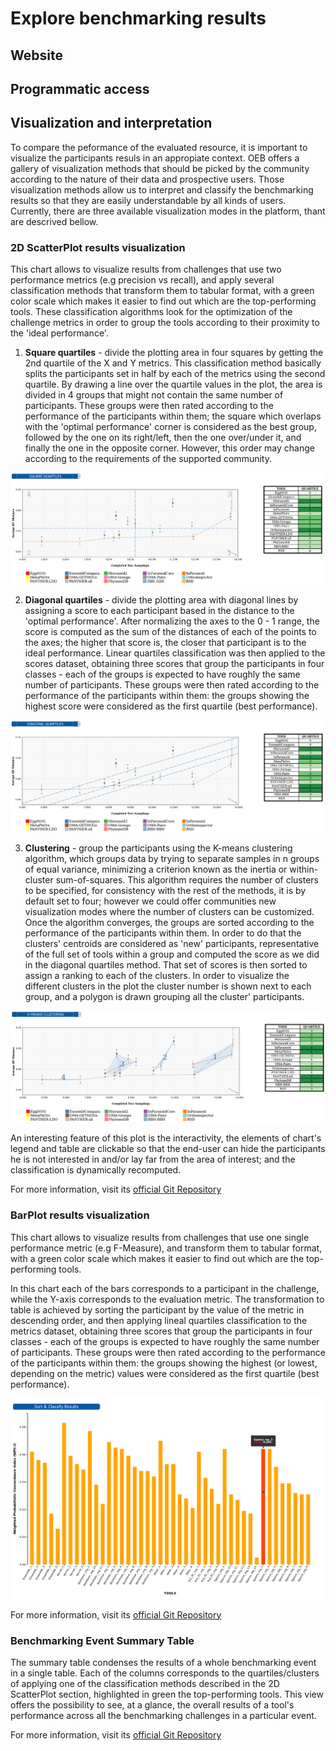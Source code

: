 # Explore benchmarking results 

Website
-------

Programmatic access
-------------------

Visualization and interpretation
--------------------------------

To compare the peformance of the evaluated resource, it is important to visualize the participants resuls in an appropiate context.  OEB offers a gallery of visualization methods that should be picked by the community according to the nature of their data and prospective users. Those visualization methods allow us to interpret and classify the benchmarking results so that they are easily understandable by all kinds of users. Currently, there are three available visualization modes in the platform, thant are descrived bellow.

### 2D ScatterPlot results visualization

This chart allows to visualize results from challenges that use two performance metrics (e.g precision vs recall), and apply several classification methods that transform them to tabular format, with a green color scale which makes it easier to find out which are the top-performing tools. These classification algorithms look for the optimization of the challenge metrics in order to group the tools according to their proximity to the 'ideal performance'.

1.  **Square quartiles** - divide the plotting area in four squares by getting the 2nd quartile of the X and Y metrics. This classification method basically splits the participants set in half by each of the metrics using the second quartile. By drawing a line over the quartile values in the plot, the area is divided in 4 groups that might not contain the same number of participants. These groups were then rated according to the performance of the participants within them; the square which overlaps with the 'optimal performance' corner is considered as the best group, followed by the one on its right/left, then the one over/under it, and finally the one in the opposite corner. However, this order may change according to the requirements of the supported community.

![1](../media/image22.png)

2.  **Diagonal quartiles** - divide the plotting area with diagonal lines by assigning a score to each participant based in the distance to the \'optimal performance\'. After normalizing the axes to the 0 - 1 range, the score is computed as the sum of the distances of each of the points to the axes; the higher that score is, the closer that participant is to the ideal performance. Linear quartiles classification was then applied to the scores dataset, obtaining three scores that group the participants in four classes - each of the groups is expected to have roughly the same number of participants. These groups were then rated according to the performance of the participants within them: the groups showing the highest score were considered as the first quartile (best performance).

![1](../media/image23.png)

3.  **Clustering** - group the participants using the K-means clustering algorithm, which groups data by trying to separate samples in n groups of equal variance, minimizing a criterion known as the inertia or within-cluster sum-of-squares. This algorithm requires the number of clusters to be specified, for consistency with the rest of the methods, it is by default set to four; however we could offer communities new visualization modes where the number of clusters can be customized. Once the algorithm converges, the groups are sorted according to the performance of the participants within them. In order to do that the clusters' centroids are considered as 'new' participants, representative of the full set of tools within a group and computed the score as we did in the diagonal quartiles method. That set of scores is then sorted to assign a ranking to each of the clusters. In order to visualize the different clusters in the plot the cluster number is shown next to each group, and a polygon is drawn grouping all the cluster' participants.

![1](../media/image24.png)

An interesting feature of this plot is the interactivity, the elements of chart's legend and table are clickable so that the end-user can hide the participants he is not interested in and/or lay far from the area of interest; and the classification is dynamically recomputed.

For more information, visit its [official Git Repository](https://github.com/inab/OpenEBench_scientific_visualizer)

### BarPlot results visualization

This chart allows to visualize results from challenges that use one single performance metric (e.g F-Measure), and transform them to tabular format, with a green color scale which makes it easier to find out which are the top-performing tools.

In this chart each of the bars corresponds to a participant in the challenge, while the Y-axis corresponds to the evaluation metric. The transformation to table is achieved by sorting the participant by the value of the metric in descending order, and then applying lineal quartiles classification to the metrics dataset, obtaining three scores that group the participants in four classes - each of the groups is expected to have roughly the same number of participants. These groups were then rated according to the performance of the participants within them: the groups showing the highest (or lowest, depending on the metric) values were considered as the first quartile (best performance).

![1](../media/image25.png)

For more information, visit its [official Git Repository](https://github.com/inab/Scientific_Barplot)

### Benchmarking Event Summary Table

The summary table condenses the results of a whole benchmarking event in a single table. Each of the columns corresponds to the quartiles/clusters of applying one of the classification methods described in the 2D ScatterPlot section, highlighted in green the top-performing tools. This view offers the possibility to see, at a glance, the overall results of a tool's performance across all the benchmarking challenges in a particular event.

For more information, visit its [official Git Repository](https://github.com/inab/bench_event_table)
